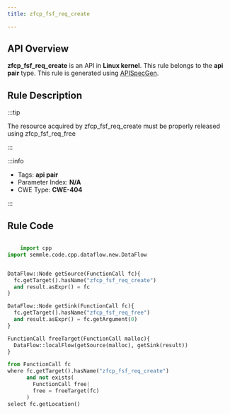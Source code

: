 ```yaml
---
title: zfcp_fsf_req_create

---
```



## API Overview
**zfcp_fsf_req_create** is an API in **Linux kernel**. This rule belongs to the **api pair** type. This rule is generated using [APISpecGen](../../tools/APISpecGen).
## Rule Description

:::tip

The resource acquired by zfcp_fsf_req_create must be properly released using zfcp_fsf_req_free

:::

:::info

- Tags: **api pair**
- Parameter Index: **N/A**
- CWE Type: **CWE-404**

:::

## Rule Code
```python

    import cpp
import semmle.code.cpp.dataflow.new.DataFlow


DataFlow::Node getSource(FunctionCall fc){
  fc.getTarget().hasName("zfcp_fsf_req_create")
  and result.asExpr() = fc
}

DataFlow::Node getSink(FunctionCall fc){
  fc.getTarget().hasName("zfcp_fsf_req_free")
  and result.asExpr() = fc.getArgument(0)
}

FunctionCall freeTarget(FunctionCall malloc){
  DataFlow::localFlow(getSource(malloc), getSink(result))
}

from FunctionCall fc
where fc.getTarget().hasName("zfcp_fsf_req_create")
      and not exists(
        FunctionCall free| 
        free = freeTarget(fc)
      )
select fc.getLocation()

    
```